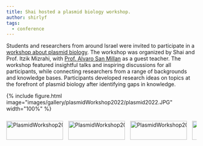 ```yaml
---
title: Shai hosted a plasmid biology workshop.
author: shirlyf
tags: 
  - conference
---
```


Students and researchers from around Israel were invited to participate in a [workshop about plasmid biology](https://lifewp.bgu.ac.il/wp/plasmid_workshop/). The workshop was organized by Shai and Prof. Itzik Mizrahi, with [Prof. Alvaro San Millan](https://www.pbelab.es/) as a guest teacher. The workshop featured insightful talks and inspiring discussions for all participants, while connecting researchers from a range of backgrounds and knowledge bases. Participants developed research ideas on topics at the forefront of plasmid biology after identifying gaps in knowledge.

{%
  include figure.html
  image="images/gallery/plasmidWorkshop2022/plasmid2022.JPG"
  width="100%"
%}
<div class="scrollable-gallery">
    <div class="thumbnails">
        
<!-- Repeat this block for each image in the set -->

<a href="https://ecomplab.com/images/gallery/plasmidWorkshop2022/plasmid2022_1.JPG" data-lightbox="gallery_PlasmidWorkshop2022" data-title="PlasmidWorkshop2022 - 1">
        <img src="https://ecomplab.com/images/plasmidWorkshop2022/plasmid2022_1.JPG" alt="PlasmidWorkshop2022" style="width:100%;max-width:150px">
</a>
<a href="https://ecomplab.com/images/gallery/plasmidWorkshop2022/plasmid2022_2.JPG" data-lightbox="gallery_PlasmidWorkshop2022" data-title="PlasmidWorkshop2022 - 2">
        <img src="https://ecomplab.com/images/plasmidWorkshop2022/plasmid2022_2.JPG" alt="PlasmidWorkshop2022" style="width:100%;max-width:150px">
</a>
<a href="https://ecomplab.com/images/gallery/plasmidWorkshop2022/plasmid2022_3.JPG" data-lightbox="gallery_PlasmidWorkshop2022" data-title="PlasmidWorkshop2022 - 3">
        <img src="https://ecomplab.com/images/plasmidWorkshop2022/plasmid2022_3.JPG" alt="PlasmidWorkshop2022" style="width:100%;max-width:150px">
</a>
<a href="https://ecomplab.com/images/gallery/plasmidWorkshop2022/plasmid2022_4.JPG" data-lightbox="gallery_PlasmidWorkshop2022" data-title="PlasmidWorkshop2022 - 4">
        <img src="https://ecomplab.com/images/plasmidWorkshop2022/plasmid2022_4.JPG" alt="PlasmidWorkshop2022" style="width:100%;max-width:150px">
</a>
<a href="https://ecomplab.com/images/gallery/plasmidWorkshop2022/plasmid2022_5.JPG" data-lightbox="gallery_PlasmidWorkshop2022" data-title="PlasmidWorkshop2022 - 5">
        <img src="https://ecomplab.com/images/plasmidWorkshop2022/plasmid2022_5.JPG" alt="PlasmidWorkshop2022" style="width:100%;max-width:150px">
</a>
<a href="https://ecomplab.com/images/gallery/plasmidWorkshop2022/plasmid2022_6.JPG" data-lightbox="gallery_PlasmidWorkshop2022" data-title="PlasmidWorkshop2022 - 6">
        <img src="https://ecomplab.com/images/plasmidWorkshop2022/plasmid2022_6.JPG" alt="PlasmidWorkshop2022" style="width:100%;max-width:150px">
</a>
<a href="https://ecomplab.com/images/gallery/plasmidWorkshop2022/plasmid2022_7.JPG" data-lightbox="gallery_PlasmidWorkshop2022" data-title="PlasmidWorkshop2022 - 7">
        <img src="https://ecomplab.com/images/plasmidWorkshop2022/plasmid2022_7.JPG" alt="PlasmidWorkshop2022" style="width:100%;max-width:150px">
</a>
<a href="https://ecomplab.com/images/gallery/plasmidWorkshop2022/plasmid2022_8.JPG" data-lightbox="gallery_PlasmidWorkshop2022" data-title="PlasmidWorkshop2022 - 8">
        <img src="https://ecomplab.com/images/plasmidWorkshop2022/plasmid2022_8.JPG" alt="PlasmidWorkshop2022" style="width:100%;max-width:150px">
</a>
<a href="https://ecomplab.com/images/gallery/plasmidWorkshop2022/plasmid2022_9.JPG" data-lightbox="gallery_PlasmidWorkshop2022" data-title="PlasmidWorkshop2022 - 9">
        <img src="https://ecomplab.com/images/plasmidWorkshop2022/plasmid2022_9.JPG" alt="PlasmidWorkshop2022" style="width:100%;max-width:150px">
</a>
<a href="https://ecomplab.com/images/gallery/plasmidWorkshop2022/plasmid2022_10.JPG" data-lightbox="gallery_PlasmidWorkshop2022" data-title="PlasmidWorkshop2022 - 10">
        <img src="https://ecomplab.com/images/plasmidWorkshop2022/plasmid2022_10.JPG" alt="PlasmidWorkshop2022" style="width:100%;max-width:150px">
</a>
    </div>
</div>


<!-- Lightbox2 JS and CSS -->
<link href="https://cdnjs.cloudflare.com/ajax/libs/lightbox2/2.11.3/css/lightbox.min.css" rel="stylesheet">
<script src="https://cdnjs.cloudflare.com/ajax/libs/lightbox2/2.11.3/js/lightbox-plus-jquery.min.js"></script>



<!-- Additional CSS for Scrollable Gallery -->
<style>
    .scrollable-gallery {
        overflow-x: auto;
        white-space: nowrap;
        padding: 10px 0;
    }

    .thumbnails a {
        display: inline-block;
        margin-right: 10px;
    }

    .thumbnails img {
        width: 50px;
        height: 50px; /* Adjust the height as needed */
        vertical-align: middle;
    }
</style>
